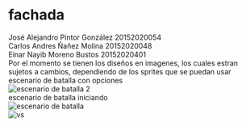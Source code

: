 # fachada
José Alejandro Pintor González 20152020054  
Carlos Andres Ñañez Molina 20152020048  
Einar Nayib Moreno Bustos 20152020401  
Por el momento se tienen los diseños en imagenes, los cuales estran sujetos a cambios, dependiendo de los sprites que se puedan usar    
escenario de batalla con opciones  
![escenario de batalla 2](https://user-images.githubusercontent.com/39816912/46710633-5efc4680-cc0e-11e8-80e0-9edb0e940034.jpg)   
escenario de batalla iniciando   
![escenario de batalla](https://user-images.githubusercontent.com/39816912/46710640-64f22780-cc0e-11e8-9e0c-fbce3cf34bc3.jpg)  
![vs](https://user-images.githubusercontent.com/39816912/46711354-9ae4db00-cc11-11e8-9f0e-5e394b8313bd.jpg)
